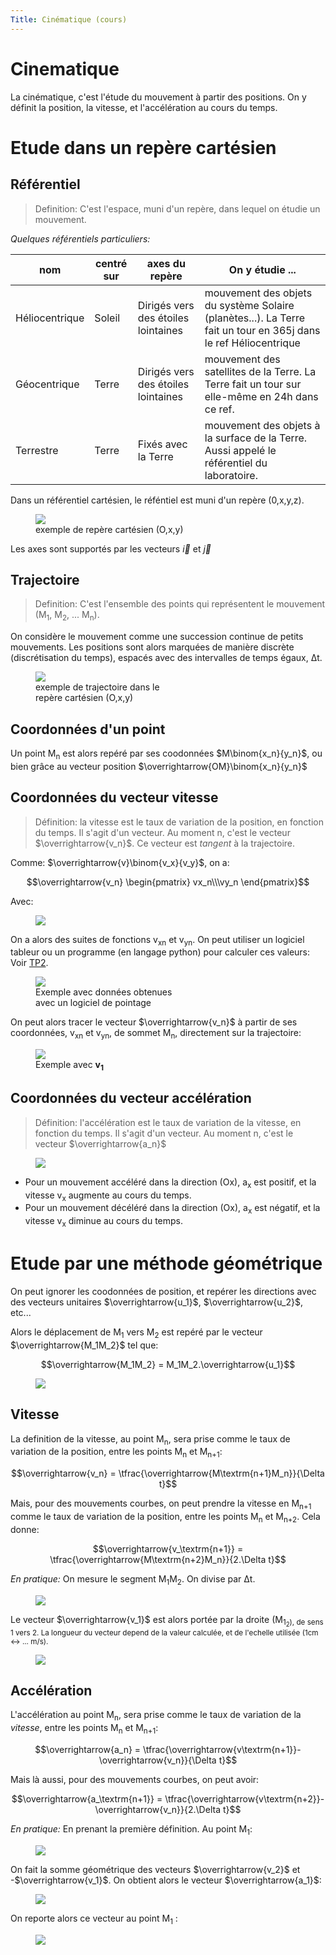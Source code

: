```yaml
---
Title: Cinématique (cours)
---
```


# Cinematique
La cinématique, c'est l'étude du mouvement à partir des positions. On y définit la position, la vitesse, et l'accélération au cours du temps.

# Etude dans un repère cartésien
## Référentiel
> Definition: C'est l'espace, muni d'un repère, dans lequel on étudie un mouvement.

*Quelques référentiels particuliers:*

| nom | centré sur | axes du repère | On y étudie ...|
|--- |--- |--- |--- |
| Héliocentrique | Soleil | Dirigés vers des étoiles lointaines | mouvement des objets du système Solaire (planètes...). La Terre fait un tour en 365j dans le ref Héliocentrique|
| Géocentrique | Terre | Dirigés vers des étoiles lointaines | mouvement des satellites de la Terre. La Terre fait un tour sur elle-même en 24h dans ce ref. |
| Terrestre | Terre | Fixés avec la Terre | mouvement des objets à la surface de la Terre. Aussi appelé le référentiel du laboratoire. |

Dans un référentiel cartésien, le réféntiel est muni d'un repère (0,x,y,z).

<figure><div>
  <img src="../images/cartesien.png">
<figcaption>exemple de repère cartésien (O,x,y)</figcaption></div>
</figure>

Les axes sont supportés par les vecteurs $\overrightarrow{i}$ et $\overrightarrow{j}$

## Trajectoire
> Definition: C'est l'ensemble des points qui représentent le mouvement (M<sub>1</sub>, M<sub>2</sub>, ... M<sub>n</sub>).

On considère le mouvement comme une succession continue de petits mouvements. Les positions sont alors marquées de manière discrète (discrétisation du temps), espacés avec des intervalles de temps égaux, &#x394;t.

<figure><div>
  <img src="../images/cartesien.png">
<figcaption>exemple de trajectoire dans le<br>repère cartésien (O,x,y)</figcaption></div>
</figure>

## Coordonnées d'un point
Un point M<sub>n</sub> est alors repéré par ses coodonnées $M\binom{x_n}{y_n}$, ou bien grâce au vecteur position $\overrightarrow{OM}\binom{x_n}{y_n}$

## Coordonnées du vecteur vitesse
> Définition: la vitesse est le taux de variation de la position, en fonction du temps. Il s'agit d'un vecteur. Au moment n, c'est le vecteur $\overrightarrow{v_n}$. Ce vecteur est *tangent* à la trajectoire.

Comme: $\overrightarrow{v}\binom{v_x}{v_y}$, on a:

$$\overrightarrow{v_n} \begin{pmatrix}
 vx_n\\\vy_n
\end{pmatrix}$$

Avec:

<figure><div>
  <img src="../images/equation1.svg">
</div>
</figure>

On a alors des suites de fonctions v<sub>xn</sub> et v<sub>yn</sub>. On peut utiliser un logiciel tableur ou un programme (en langage python) pour calculer ces valeurs: Voir [TP2](/docs/PC_1ere/meca/page2/).

<figure>
  <img src="../images/dataframe.png">
  <figcaption>Exemple avec données obtenues<br>
  avec un logiciel de pointage</figcaption>
</figure>



On peut alors tracer le vecteur $\overrightarrow{v_n}$ à partir de ses coordonnées, v<sub>xn</sub> et v<sub>yn</sub>, de sommet M<sub>n</sub>, directement sur la trajectoire:

<figure>
  <img src="../images/cartesien3.png">
  <figcaption>Exemple avec <b>v<sub>1</sub></b></figcaption>
</figure>



## Coordonnées du vecteur accélération
> Définition: l'accélération est le taux de variation de la vitesse, en fonction du temps. Il s'agit d'un vecteur. Au moment n, c'est le vecteur $\overrightarrow{a_n}$

<figure><div>
  <img src="../images/equation2.svg">
</div>
</figure>

* Pour un mouvement accéléré dans la direction (Ox), a<sub>x</sub> est positif, et la vitesse v<sub>x</sub> augmente au cours du temps.
* Pour un mouvement décéléré dans la direction (Ox), a<sub>x</sub> est négatif, et la vitesse v<sub>x</sub> diminue au cours du temps.

# Etude par une méthode géométrique
On peut ignorer les coodonnées de position, et repérer les directions avec des vecteurs unitaires $\overrightarrow{u_1}$, $\overrightarrow{u_2}$, etc...

Alors le déplacement de M<sub>1</sub> vers M<sub>2</sub> est repéré par le vecteur $\overrightarrow{M_1M_2}$ tel que:

$$\overrightarrow{M_1M_2} = M_1M_2.\overrightarrow{u_1}$$

<figure><div>
  <img src="../images/geom2.png">
</div>
</figure>

## Vitesse
La definition de la vitesse, au point M<sub>n</sub>, sera prise comme le taux de variation de la position, entre les points M<sub>n</sub> et M<sub>n+1</sub>:

$$\overrightarrow{v_n} = \tfrac{\overrightarrow{M\textrm{n+1}M_n}}{\Delta t}$$

Mais, pour des mouvements courbes, on peut prendre la vitesse en M<sub>n+1</sub> comme le taux de variation de la position, entre les points M<sub>n</sub> et M<sub>n+2</sub>. Cela donne:

$$\overrightarrow{v_\textrm{n+1}} = \tfrac{\overrightarrow{M\textrm{n+2}M_n}}{2.\Delta t}$$

*En pratique:* 
On mesure le segment M<sub>1</sub>M<sub>2</sub>. On divise par &#x394;t. 

<figure><div>
  <img src="../images/geom1.png">
</div>
</figure>

Le vecteur $\overrightarrow{v_1}$ est alors portée par la droite (M<sub>1</M><sub>2</sub>), de sens 1 vers 2. La longueur du vecteur depend de la valeur calculée, et de l'echelle utilisée (1cm <-> ... m/s).

<figure><div>
  <img src="../images/geom3.png">
</div>
</figure>

## Accélération
L'accélération au point M<sub>n</sub>, sera prise comme le taux de variation de la *vitesse*, entre les points M<sub>n</sub> et M<sub>n+1</sub>:

$$\overrightarrow{a_n} = \tfrac{\overrightarrow{v\textrm{n+1}}-\overrightarrow{v_n}}{\Delta t}$$

Mais là aussi, pour des mouvements courbes, on peut avoir:

$$\overrightarrow{a_\textrm{n+1}} = \tfrac{\overrightarrow{v\textrm{n+2}}-\overrightarrow{v_n}}{2.\Delta t}$$

*En pratique:*
En prenant la première définition. Au point M<sub>1</sub>:

<figure><div>
  <img src="../images/geom4.png">
</div>
</figure>

On fait la somme géométrique des vecteurs $\overrightarrow{v_2}$ et -$\overrightarrow{v_1}$. On obtient alors le vecteur $\overrightarrow{a_1}$:

<figure><div>
  <img src="../images/geom5.png">
</div>
</figure>

On reporte alors ce vecteur au point M<sub>1</sub> :

<figure><div>
  <img src="../images/geom6.png">
</div>
</figure>

